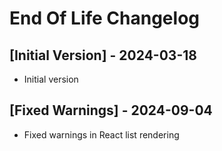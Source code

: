 # End Of Life Changelog

## [Initial Version] - 2024-03-18

- Initial version

## [Fixed Warnings] - 2024-09-04

- Fixed warnings in React list rendering